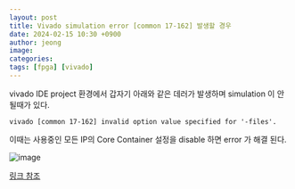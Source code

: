 ```yaml
---
layout: post
title: Vivado simulation error [common 17-162] 발생할 경우
date: 2024-02-15 10:30 +0900
author: jeong
image:
categories:
tags: [fpga] [vivado]
---
```


vivado IDE project 환경에서 갑자기 아래와 같은 데러가 발생하며 simulation 이 안될때가 있다.

```vivado [common 17-162] invalid option value specified for '-files'.```

이때는 사용중인 모든 IP의 Core Container 설정을 disable 하면 error 가 해결 된다.

![image](assets/img/fpga/2024-02-15_10_33_23.png)

[링크 참조](https://support.xilinx.com/s/question/0D52E00006hprwZSAQ/error-when-trying-to-run-simulation-after-upgrading-to-20211?language=en_US)

